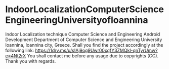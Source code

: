 # IndoorLocalizationComputerScienceEngineeringUniversityofIoannina
Indoor Localization technique Computer Science and Engineering Android Development
Department of Computer Science and Engineering University Ioannina, Ioannina city, Greece. 
Shall you find the project accordingly at the following link: 
https://1drv.ms/u/s!Aj9og9Uwr00xgfY3ZMQkl-qnTyrUmw?e=4Nt2rX
You shall contact me before any usage due to copyrights (CC). 
Thank you with regards. 
